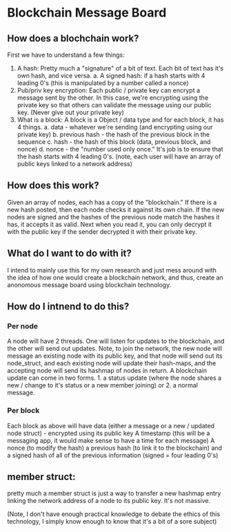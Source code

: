 # Blockchain Message Board
## How does a blochchain work?
First we have to understand a few things:
1. A hash: Pretty much a "signature" of a bit of text. Each bit of text has it's own hash, and vice versa.
  a. A signed hash: if a hash starts with 4 leading 0's (this is manipulated by a number called a nonce)
2. Pub/priv key encryption: Each public / private key can encrypt a message sent by the other. In this case, we're encrypting using the private key so that others can validate the message using our public key. (Never give out your private key)
3. What is a block: A block is a Object / data type and for each block, it has 4 things.
  a. data - whatever we're sending (and encrypting using our private key)
  b. previous hash - the hash of the previous block in the sequence
  c. hash - the hash of this block (data, previous block, and nonce)
  d. nonce - the "number used only once." It's job is to ensure that the hash starts with 4 leading 0's.
(note, each user will have an array of public keys linked to a network address)

## How does this work?
Given an array of nodes, each has a copy of the "blockchain." If there is a new hash posted, then each node checks it against its own chain. If the new nodes are signed and the hashes of the previous node match the hashes it has, it accepts it as valid. Next when you read it, you can only decrypt it with the public key if the sender decrypted it with their private key.

## What do I want to do with it?
I intend to mainly use this for my own research and just mess around with the idea of how one would create a blockchain network, and thus, create an anonomous message board using blockchain technology.

## How do I intnend to do this?
### Per node
A node will have 2 threads. One will listen for updates to the blockchain, and the other will send out updates. Note, to join the network, the new node will message an existing node with its public key, and that node will send out its node_struct, and each existing node will update their hash-maps, and the accepting node will send its hashmap of nodes in return.
A blockchain update can come in two forms. 1. a status update (where the node shares a new / change to it's status or a new member joining) or 2. a normal message.

### Per block
Each block as above will have data (either a message or a new / updated node struct) - encrypted using its public key
A timestamp (this will be a messaging app, it would make sense to have a time for each message)
A nonce (to modify the hash)
a previous hash (to link it to the blockchain)
and a signed hash of all of the previous information (signed = four leading 0's)

## member struct:
pretty much a member struct is just a way to transfer a new hashmap entry linking the network address of a node to its public key. It's not massive.

(Note, I don't have enough practical knowledge to debate the ethics of this technology, I simply know enough to know that it's a bit of a sore subject)
